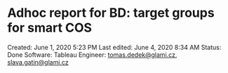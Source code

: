 # Adhoc report for BD: target groups for smart COS

Created: June 1, 2020 5:23 PM
Last edited: June 4, 2020 8:34 AM
Status: Done
Software: Tableau
Engineer: tomas.dedek@glami.cz, slava.gatin@glami.cz